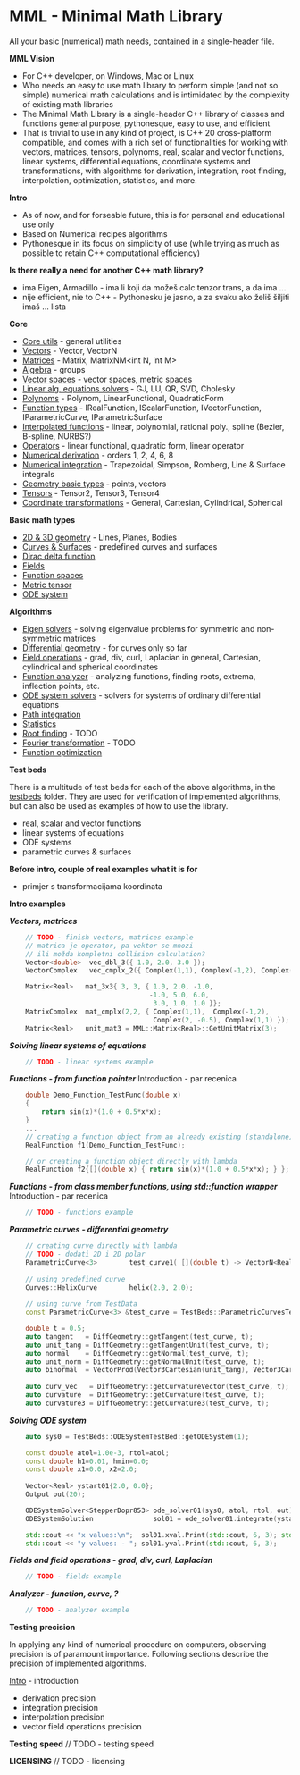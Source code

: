 # MML - Minimal Math Library
All your basic (numerical) math needs, contained in a single-header file.

**MML Vision**
- For C++ developer, on Windows, Mac or Linux
- Who needs an easy to use math library to perform simple (and not so simple) numerical math calculations
and is intimidated by the complexity of existing math libraries
- The Minimal Math Library is a single-header C++ library of classes and functions
general purpose, pythonesque, easy to use, and efficient
- That is trivial to use in any kind of project, is C++ 20 cross-platform compatible, and comes with a rich set of functionalities for working with vectors, matrices, tensors, polynoms, real, scalar and vector functions, linear systems, differential equations, coordinate systems and transformations, with algorithms for derivation, integration, root finding, interpolation, optimization, statistics, and more.

**Intro**
- As of now, and for forseable future, this is for personal and educational use only
- Based on Numerical recipes algorithms
- Pythonesque in its focus on simplicity of use (while trying as much as possible to retain C++ computational efficiency)

**Is there really a need for another C++ math library?**
- ima Eigen, Armadillo - ima li koji da možeš calc tenzor trans, a da ima ...
- nije efficient, nie to C++ - Pythonesku je jasno, a za svaku ako želiš šiljiti imaš ... lista

**Core**
- [Core utils](/docs/core/CoreUtils.md) - general utilities
- [Vectors](/docs/core/Vector_types.md) - Vector, VectorN<int N>
- [Matrices](/docs/core/Matrix_types.md) - Matrix, MatrixNM<int N, int M>
- [Algebra](/docs/core/Algebra.md) - groups
- [Vector spaces](/docs/core/Vector_spaces.md) - vector spaces, metric spaces
- [Linear alg. equations solvers](/docs/core/Linear_equations_solvers.md) - GJ, LU, QR, SVD, Cholesky
- [Polynoms](/docs/core/Polynom.md) - Polynom, LinearFunctional, QuadraticForm
- [Function types](/docs/core/Function_types.md) - IRealFunction, IScalarFunction<int N>, IVectorFunction<int N>, IParametricCurve<N>, IParametricSurface<N>
- [Interpolated functions](/docs/core/Interpolated_functions.md) - linear, polynomial, rational poly., spline (Bezier, B-spline, NURBS?)
- [Operators](/docs/core/Operators.md)  - linear functional, quadratic form, linear operator
- [Numerical derivation](/docs/core/Derivation.md) - orders 1, 2, 4, 6, 8
- [Numerical integration](/docs/core/Integration.md) - Trapezoidal, Simpson, Romberg, Line & Surface integrals
- [Geometry basic types](/docs/core/Geometry.md) - points, vectors
- [Tensors](/docs/core/Tensors.md)  - Tensor2<int Dim>, Tensor3<int Dim>, Tensor4<int Dim>
- [Coordinate transformations](/docs/core/Coordinate_transformations.md) - General, Cartesian, Cylindrical, Spherical  

**Basic math types**
- [2D & 3D geometry](/docs/basic_types/Geometry_2D_3D.md) - Lines, Planes, Bodies
- [Curves & Surfaces](/docs/basic_types/Curves_and_surfaces.md) - predefined curves and surfaces
- [Dirac delta function](/docs/basic_types/Dirac_delta_function.md)
- [Fields](/docs/basic_types/Fields.md)
- [Function spaces](/docs/basic_types/Function_spaces.md)
- [Metric tensor](/docs/basic_types/Metric_tensor.md)
- [ODE system](/docs/basic_types/ODE_system.md)

**Algorithms**
- [Eigen solvers](/docs/algorithms/Eigen_solvers.md) - solving eigenvalue problems for symmetric and non-symmetric matrices
- [Differential geometry](/docs/algorithms/Differential_geometry.md) - for curves only so far
- [Field operations](/docs/algorithms/Vector_field_operations.md) - grad, div, curl, Laplacian in general, Cartesian, cylindrical and spherical coordinates
- [Function analyzer](/docs/algorithms/Function_analyzer.md) - analyzing functions, finding roots, extrema, inflection points, etc.
- [ODE system solvers](/docs/algorithms/Differential_equations_solvers.md) - solvers for systems of ordinary differential equations
- [Path integration](/docs/algorithms/Path_integration.md)
- [Statistics](/docs/algorithms/Statistics.md)
- [Root finding](/docs/algorithms/Root_finding.md) - TODO
- [Fourier transformation](/docs/algorithms/Fourier_transformation.md) - TODO
- [Function optimization](/docs/algorithms/Function_optimization.md)

**Test beds**

There is a multitude of test beds for each of the above algorithms, in the [testbeds](/docs/testbeds/testbeds_intro.md) folder.
They are used for verification of implemented algorithms, but can also be used as examples of how to use the library.

- real, scalar and vector functions
- linear systems of equations
- ODE systems
- parametric curves & surfaces

**Before intro, couple of real examples what it is for**
- primjer s transformacijama koordinata

**Intro examples**

***Vectors, matrices***
~~~ c++
    // TODO - finish vectors, matrices example
    // matrica je operator, pa vektor se mnozi
    // ili možda kompletni collision calculation?
    Vector<double>  vec_dbl_3({ 1.0, 2.0, 3.0 }); 
    VectorComplex   vec_cmplx_2({ Complex(1,1), Complex(-1,2), Complex(2, -0.5) });

    Matrix<Real>   mat_3x3{ 3, 3, { 1.0, 2.0, -1.0, 
                                   -1.0, 5.0, 6.0, 
                                    3.0, 1.0, 1.0 }};  
    MatrixComplex  mat_cmplx(2,2, { Complex(1,1),  Complex(-1,2), 
                                    Complex(2, -0.5), Complex(1,1) });
    Matrix<Real>   unit_mat3 = MML::Matrix<Real>::GetUnitMatrix(3);
~~~

***Solving linear systems of equations***
~~~ c++
    // TODO - linear systems example
~~~

***Functions - from function pointer***
Introduction - par recenica
~~~ c++
    double Demo_Function_TestFunc(double x) 
    { 
        return sin(x)*(1.0 + 0.5*x*x); 
    }
    ...
    // creating a function object from an already existing (standalone) function
    RealFunction f1(Demo_Function_TestFunc);

    // or creating a function object directly with lambda
    RealFunction f2{[](double x) { return sin(x)*(1.0 + 0.5*x*x); } };
~~~

***Functions - from class member functions, using std::function wrapper***
Introduction - par recenica
~~~ c++
    // TODO - functions example
~~~

***Parametric curves - differential geometry***
~~~ c++
    // creating curve directly with lambda
    // TODO - dodati 2D i 2D polar
    ParametricCurve<3>        test_curve1( [](double t) -> VectorN<Real, 3> { return VectorN<Real, 3>{t, t*t, t*t*t}; } );
    
    // using predefined curve
    Curves::HelixCurve        helix(2.0, 2.0);
    
    // using curve from TestData
    const ParametricCurve<3> &test_curve = TestBeds::ParametricCurvesTestBed::_listCurves[0]._curve;

    double t = 0.5;
    auto tangent   = DiffGeometry::getTangent(test_curve, t);
    auto unit_tang = DiffGeometry::getTangentUnit(test_curve, t);
    auto normal    = DiffGeometry::getNormal(test_curve, t);
    auto unit_norm = DiffGeometry::getNormalUnit(test_curve, t);
    auto binormal  = VectorProd(Vector3Cartesian(unit_tang), Vector3Cartesian(unit_norm));
    
    auto curv_vec   = DiffGeometry::getCurvatureVector(test_curve, t);
    auto curvature  = DiffGeometry::getCurvature(test_curve, t);
    auto curvature3 = DiffGeometry::getCurvature3(test_curve, t);
~~~

***Solving ODE system***
~~~ c++
    auto sys0 = TestBeds::ODESystemTestBed::getODESystem(1);

    const double atol=1.0e-3, rtol=atol;
    const double h1=0.01, hmin=0.0;
    const double x1=0.0, x2=2.0;
    
    Vector<Real> ystart01{2.0, 0.0};
    Output out(20);            

    ODESystemSolver<StepperDopr853> ode_solver01(sys0, atol, rtol, out);
    ODESystemSolution               sol01 = ode_solver01.integrate(ystart01, 0.0, 2.0, h1, hmin);

    std::cout << "x values:\n";  sol01.xval.Print(std::cout, 6, 3); std::cout << std::endl;
    std::cout << "y values: - "; sol01.yval.Print(std::cout, 6, 3);
~~~

***Fields and field operations - grad, div, curl, Laplacian***
~~~ c++
    // TODO - fields example
~~~

***Analyzer - function, curve, ?***
~~~ c++
    // TODO - analyzer example
~~~

**Testing precision**

In applying any kind of numerical procedure on computers, observing precision is of paramount importance.
Following sections describe the precision of implemented algorithms.

[Intro](/docs/testing_precision/testing_precision_intro.md) - introduction

- derivation precision
- integration precision
- interpolation precision
- vector field operations precision

**Testing speed**
// TODO - testing speed

**LICENSING**
// TODO - licensing

